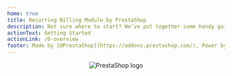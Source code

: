 ```yaml
---
home: true
title: Recurring Billing Module by PrestaShop
description: Not sure where to start? We’ve put together some handy guides and reference documentation you can use to start building a Recurring Billing Module for PrestaShop.
actionText: Getting Started
actionLink: /0-overview
footer: Made by [@PrestaShop](https://addons.prestashop.com/), Power by [vuepress](https://github.com/vuejs/vuepress).
---
```


<div style="text-align: center;">
  <img alt="PrestaShop logo" src="/assets/images/common/logo.png" style="max-width: 300px;"></img>
</div>
